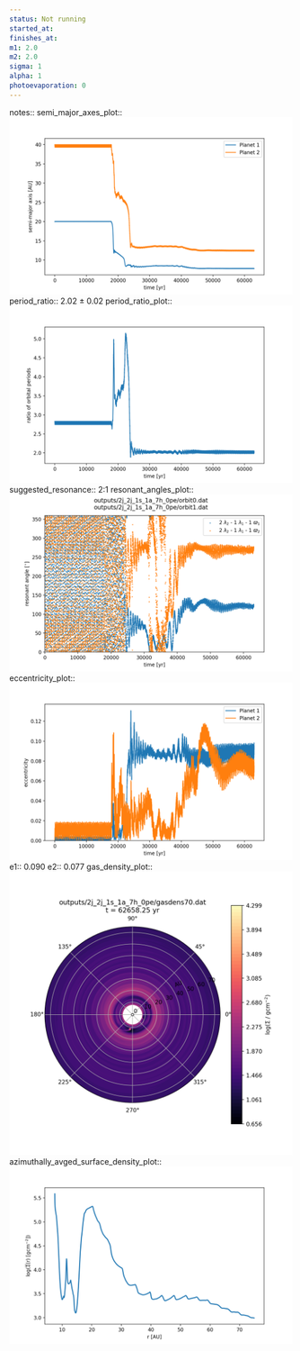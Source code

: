 ```yaml
---
status: Not running
started_at:
finishes_at:
m1: 2.0
m2: 2.0
sigma: 1
alpha: 1
photoevaporation: 0
---
```


notes::
semi_major_axes_plot:: ![semi_major_axes_2j_2j_1s_1a_7h_0pe.png](plots/semi_major_axes/semi_major_axes_2j_2j_1s_1a_7h_0pe.png)
period_ratio:: 2.02 ± 0.02
period_ratio_plot:: ![period_ratio_2j_2j_1s_1a_7h_0pe.png](plots/period_ratio/period_ratio_2j_2j_1s_1a_7h_0pe.png)
suggested_resonance:: 2:1
resonant_angles_plot:: ![resonant_angles_2j_2j_1s_1a_7h_0pe.png](plots/resonant_angles/resonant_angles_2j_2j_1s_1a_7h_0pe.png)
eccentricity_plot:: ![eccentricity_2j_2j_1s_1a_7h_0pe.png](plots/eccentricity/eccentricity_2j_2j_1s_1a_7h_0pe.png)
e1:: 0.090
e2:: 0.077
gas_density_plot:: ![gas_density_2j_2j_1s_1a_7h_0pe.png](plots/gas_density/gas_density_2j_2j_1s_1a_7h_0pe.png)
azimuthally_avged_surface_density_plot:: ![azimuthally_avged_surface_density_2j_2j_1s_1a_7h_0pe.png](plots/azimuthally_avged_surface_density/azimuthally_avged_surface_density_2j_2j_1s_1a_7h_0pe.png)
